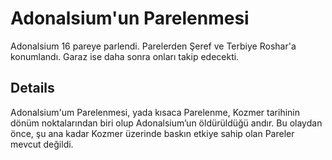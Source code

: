 # Adonalsium'un Parelenmesi
Adonalsium 16 pareye parlendi. Parelerden Şeref ve Terbiye Roshar'a konumlandı. Garaz ise daha sonra onları takip edecekti.

## Details
Adonalsium'um Parelenmesi, yada kısaca Parelenme, Kozmer tarihinin dönüm noktalarından biri olup Adonalsium’un öldürüldüğü andır. Bu olaydan önce, şu ana kadar Kozmer üzerinde baskın etkiye sahip olan Pareler mevcut değildi.
